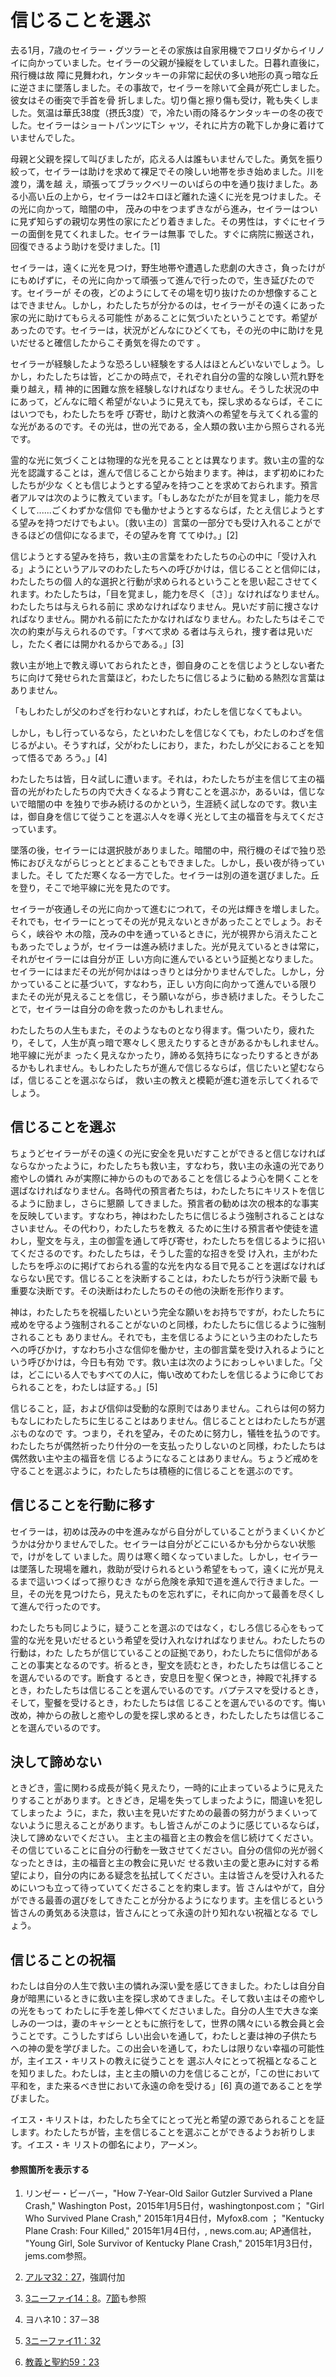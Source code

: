 # 信じることを選ぶ

去る1月，7歳のセイラー・グツラーとその家族は自家用機でフロリダからイリノイに向かっていました。セイラーの父親が操縦をしていました。日暮れ直後に，飛行機は故
障に見舞われ，ケンタッキーの非常に起伏の多い地形の真っ暗な丘に逆さまに墜落しました。その事故で，セイラーを除いて全員が死亡しました。彼女はその衝突で手首を骨
折しました。切り傷と擦り傷も受け，靴も失くしました。気温は華氏38度（摂氏3度）で，冷たい雨の降るケンタッキーの冬の夜でした。セイラーはショートパンツにTシ
ャツ，それに片方の靴下しか身に着けていませんでした。

母親と父親を探して叫びましたが，応える人は誰もいませんでした。勇気を振り絞って，セイラーは助けを求めて裸足でその険しい地帯を歩き始めました。川を渡り，溝を越
え，頑張ってブラックベリーのいばらの中を通り抜けました。ある小高い丘の上から，セイラーは2キロほど離れた遠くに光を見つけました。その光に向かって，暗闇の中，
茂みの中をつまずきながら進み，セイラーはついに見ず知らずの親切な男性の家にたどり着きました。その男性は，すぐにセイラーの面倒を見てくれました。セイラーは無事
でした。すぐに病院に搬送され，回復できるよう助けを受けました。[1]

セイラーは，遠くに光を見つけ，野生地帯や遭遇した悲劇の大きさ，負ったけがにもめげずに，その光に向かって頑張って進んで行ったので，生き延びたのです。セイラーが
その夜，どのようにしてその場を切り抜けたのか想像することはできません。しかし，わたしたちが分かるのは，セイラーがその遠くにあった家の光に助けてもらえる可能性
があることに気づいたということです。希望があったのです。セイラーは，状況がどんなにひどくても，その光の中に助けを見いだせると確信したからこそ勇気を得たのです
。

セイラーが経験したような恐ろしい経験をする人はほとんどいないでしょう。しかし，わたしたちは皆，どこかの時点で，それぞれ自分の霊的な険しい荒れ野を乗り越え，精
神的に困難な旅を経験しなければなりません。そうした状況の中にあって，どんなに暗く希望がないように見えても，探し求めるならば，そこにはいつでも，わたしたちを呼
び寄せ，助けと救済への希望を与えてくれる霊的な光があるのです。その光は，世の光である，全人類の救い主から照らされる光です。

霊的な光に気づくことは物理的な光を見ることとは異なります。救い主の霊的な光を認識することは，進んで信じることから始まります。神は，まず初めにわたしたちが少な
くとも信じようとする望みを持つことを求めておられます。預言者アルマは次のように教えています。「もしあなたがたが目を覚まし，能力を尽くして......ごくわずかな信仰
でも働かせようとするならば，たとえ信じようとする望みを持つだけでもよい。〔救い主の〕言葉の一部分でも受け入れることができるほどの信仰になるまで，その望みを育
ててゆけ。」[2]

信じようとする望みを持ち，救い主の言葉をわたしたちの心の中に「受け入れる」ようにというアルマのわたしたちへの呼びかけは，信じることと信仰には，わたしたちの個
人的な選択と行動が求められるということを思い起こさせてくれます。わたしたちは，「目を覚まし，能力を尽く〔さ〕」なければなりません。わたしたちは与えられる前に
求めなければなりません。見いだす前に捜さなければなりません。開かれる前にたたかなければなりません。わたしたちはそこで次の約束が与えられるのです。「すべて求め
る者は与えられ，捜す者は見いだし，たたく者には開かれるからである。」[3]

救い主が地上で教え導いておられたとき，御自身のことを信じようとしない者たちに向けて発せられた言葉ほど，わたしたちに信じるように勧める熱烈な言葉はありません。

「もしわたしが父のわざを行わないとすれば，わたしを信じなくてもよい。

しかし，もし行っているなら，たといわたしを信じなくても，わたしのわざを信じるがよい。そうすれば，父がわたしにおり，また，わたしが父におることを知って悟るであ
ろう。」[4]

わたしたちは皆，日々試しに遭います。それは，わたしたちが主を信じて主の福音の光がわたしたちの内で大きくなるよう育むことを選ぶか，あるいは，信じないで暗闇の中
を独りで歩み続けるのかという，生涯続く試しなのです。救い主は，御自身を信じて従うことを選ぶ人々を導く光として主の福音を与えてくださっています。

墜落の後，セイラーには選択肢がありました。暗闇の中，飛行機のそばで独り恐怖におびえながらじっととどまることもできました。しかし，長い夜が待っていました。そし
てただ寒くなる一方でした。セイラーは別の道を選びました。丘を登り，そこで地平線に光を見たのです。

セイラーが夜通しその光に向かって進むにつれて，その光は輝きを増しました。それでも，セイラーにとってその光が見えないときがあったことでしょう。おそらく，峡谷や
木の陰，茂みの中を通っているときに，光が視界から消えたこともあったでしょうが，セイラーは進み続けました。光が見えているときは常に，それがセイラーには自分が正
しい方向に進んでいるという証拠となりました。セイラーにはまだその光が何かははっきりとは分かりませんでした。しかし，分かっていることに基づいて，すなわち，正し
い方向に向かって進んでいる限りまたその光が見えることを信じ，そう願いながら，歩き続けました。そうしたことで，セイラーは自分の命を救ったのかもしれません。

わたしたちの人生もまた，そのようなものとなり得ます。傷ついたり，疲れたり，そして，人生が真っ暗で寒々しく思えたりするときがあるかもしれません。地平線に光がま
ったく見えなかったり，諦める気持ちになったりするときがあるかもしれません。もしわたしたちが進んで信じるならば，信じたいと望むならば，信じることを選ぶならば，
救い主の教えと模範が進む道を示してくれるでしょう。

## 信じることを選ぶ

ちょうどセイラーがその遠くの光に安全を見いだすことができると信じなければならなかったように，わたしたちも救い主，すなわち，救い主の永遠の光であり癒やしの憐れ
みが実際に神からのものであることを信じるよう心を開くことを選ばなければなりません。各時代の預言者たちは，わたしたちにキリストを信じるように励まし，さらに懇願
してきました。預言者の勧めは次の根本的な事実を反映しています。すなわち，神はわたしたちに信じるよう強制されることはなさいません。その代わり，わたしたちを教え
るために生ける預言者や使徒を遣わし，聖文を与え，主の御霊を通して呼び寄せ，わたしたちを信じるように招いてくださるのです。わたしたちは，そうした霊的な招きを受
け入れ，主がわたしたちを呼ぶのに掲げておられる霊的な光を内なる目で見ることを選ばなければならない民です。信じることを決断することは，わたしたちが行う決断で最
も重要な決断です。その決断はわたしたちのその他の決断を形作ります。

神は，わたしたちを祝福したいという完全な願いをお持ちですが，わたしたちに戒めを守るよう強制されることがないのと同様，わたしたちに信じるように強制されることも
ありません。それでも，主を信じるようにという主のわたしたちへの呼びかけ，すなわち小さな信仰を働かせ，主の御言葉を受け入れるようにという呼びかけは，今日も有効
です。救い主は次のようにおっしゃいました。「父は，どこにいる人でもすべての人に，悔い改めてわたしを信じるように命じておられることを，わたしは証する。」[5]

信じること，証，および信仰は受動的な原則ではありません。これらは何の努力もなしにわたしたちに生じることはありません。信じることとはわたしたちが選ぶものなので
す。つまり，それを望み，そのために努力し，犠牲を払うのです。わたしたちが偶然祈ったり什分の一を支払ったりしないのと同様，わたしたちは偶然救い主や主の福音を信
じるようになることはありません。ちょうど戒めを守ることを選ぶように，わたしたちは積極的に信じることを選ぶのです。

## 信じることを行動に移す

セイラーは，初めは茂みの中を進みながら自分がしていることがうまくいくかどうかは分かりませんでした。セイラーは自分がどこにいるかも分からない状態で，けがをして
いました。周りは寒く暗くなっていました。しかし，セイラーは墜落した現場を離れ，救助が受けられるという希望をもって，遠くに光が見えるまで這いつくばって擦りむき
ながら危険を承知で道を進んで行きました。一旦，その光を見つけたら，見えたものを忘れずに，それに向かって最善を尽くして進んで行ったのです。

わたしたちも同じように，疑うことを選ぶのではなく，むしろ信じる心をもって霊的な光を見いだせるという希望を受け入れなければなりません。わたしたちの行動は，わた
したちが信じていることの証拠であり，わたしたちに信仰があることの事実となるのです。祈るとき，聖文を読むとき，わたしたちは信じることを選んでいるのです。断食す
るとき，安息日を聖く保つとき，神殿で礼拝するとき，わたしたちは信じることを選んでいるのです。バプテスマを受けるとき，そして，聖餐を受けるとき，わたしたちは信
じることを選んでいるのです。悔い改め，神からの赦しと癒やしの愛を探し求めるとき，わたしたしたちは信じることを選んでいるのです。

## 決して諦めない

ときどき，霊に関わる成長が鈍く見えたり，一時的に止まっているように見えたりすることがあります。ときどき，足場を失ってしまったように，間違いを犯してしまったよ
うに，また，救い主を見いだすための最善の努力がうまくいってないように思えることがあります。もし皆さんがこのように感じているならば，決して諦めないでください。
主と主の福音と主の教会を信じ続けてください。その信じていることに自分の行動を一致させてください。自分の信仰の光が弱くなったときは，主の福音と主の教会に見いだ
せる救い主の愛と恵みに対する希望により，自分の内にある疑念を払拭してください。主は皆さんを受け入れるためにいつも立って待っていてくださることを約束します。皆
さんはやがて，自分ができる最善の選びをしてきたことが分かるようになります。主を信じるという皆さんの勇気ある決意は，皆さんにとって永遠の計り知れない祝福となる
でしょう。

## 信じることの祝福

わたしは自分の人生で救い主の憐れみ深い愛を感じてきました。わたしは自分自身が暗黒にいるときに救い主を探し求めてきました。そして救い主はその癒やしの光をもって
わたしに手を差し伸べてくださいました。自分の人生で大きな楽しみの一つは，妻のキャシーとともに旅行をして，世界の隅々にいる教会員と会うことです。こうしたすばら
しい出会いを通して，わたしと妻は神の子供たちへの神の愛を学びました。この出会いを通して，わたしは限りない幸福の可能性が，主イエス・キリストの教えに従うことを
選ぶ人々にとって祝福となることを知りました。わたしは，主と主の贖いの力を信じることが，「この世において平和を，また来るべき世において永遠の命を受ける」[6]
真の道であることを学びました。

イエス・キリストは，わたしたち全てにとって光と希望の源であられることを証します。わたしたちが皆，主を信じることを選ぶことができるようお祈りします。イエス・キ
リストの御名により，アーメン。

#### 参照箇所を表示する

  1.  リンゼー・ビーバー，"How 7-Year-Old Sailor Gutzler Survived a Plane Crash," Washington Post，2015年1月5日付，washingtonpost.com； "Girl Who Survived Plane Crash," 2015年1月4日付，Myfox8.com ； "Kentucky Plane Crash: Four Killed," 2015年1月4日付，, news.com.au; AP通信社， "Young Girl, Sole Survivor of Kentucky Plane Crash," 2015年1月3日付，jems.com参照。

  2.  [アルマ32：27](https://www.lds.org/scriptures/bofm/alma/32.27?lang=jpn#26)，強調付加

  3.  [3ニーファイ14：8](https://www.lds.org/scriptures/bofm/3-ne/14.8?lang=jpn#7)。[7節](https://www.lds.org/scriptures/bofm/3-ne/14.7?lang=jpn#6)も参照

  4.  ヨハネ10：37－38

  5.  [3ニーファイ11：32](https://www.lds.org/scriptures/bofm/3-ne/11.32?lang=jpn#31)

  6.  [教義と聖約59：23](https://www.lds.org/scriptures/dc-testament/dc/59.23?lang=jpn#22)

